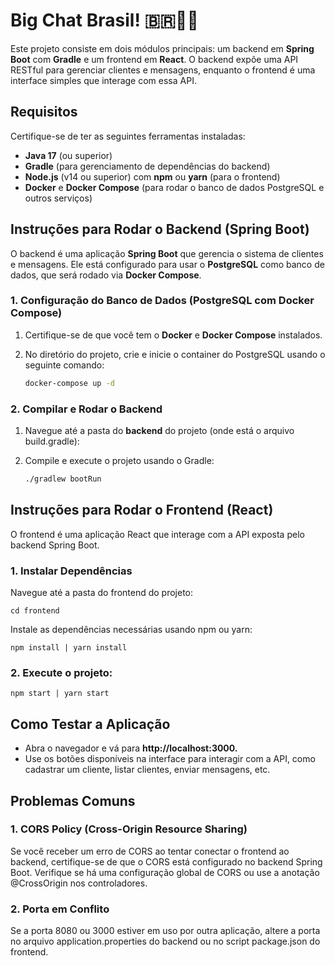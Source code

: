 # Big Chat Brasil! 🇧🇷💬📱

Este projeto consiste em dois módulos principais: um backend em **Spring Boot** com **Gradle** e um frontend em **React**. O backend expõe uma API RESTful para gerenciar clientes e mensagens, enquanto o frontend é uma interface simples que interage com essa API.

## Requisitos

Certifique-se de ter as seguintes ferramentas instaladas:

- **Java 17** (ou superior)
- **Gradle** (para gerenciamento de dependências do backend)
- **Node.js** (v14 ou superior) com **npm** ou **yarn** (para o frontend)
- **Docker** e **Docker Compose** (para rodar o banco de dados PostgreSQL e outros serviços)

## Instruções para Rodar o Backend (Spring Boot)

O backend é uma aplicação **Spring Boot** que gerencia o sistema de clientes e mensagens. Ele está configurado para usar o **PostgreSQL** como banco de dados, que será rodado via **Docker Compose**.

### 1. Configuração do Banco de Dados (PostgreSQL com Docker Compose)

1. Certifique-se de que você tem o **Docker** e **Docker Compose** instalados.

2. No diretório do projeto, crie e inicie o container do PostgreSQL usando o seguinte comando:

   ```bash
   docker-compose up -d
### 2. Compilar e Rodar o Backend 
1. Navegue até a pasta do **backend** do projeto (onde está o arquivo build.gradle):
2. Compile e execute o projeto usando o Gradle:

    ```bash
   ./gradlew bootRun
   
## Instruções para Rodar o Frontend (React)
O frontend é uma aplicação React que interage com a API exposta pelo backend Spring Boot.

### 1. Instalar Dependências
Navegue até a pasta do frontend do projeto:

    cd frontend

Instale as dependências necessárias usando npm ou yarn:
    
    npm install | yarn install

### 2. Execute o projeto:

    npm start | yarn start

## Como Testar a Aplicação
- Abra o navegador e vá para **http://localhost:3000.**
- Use os botões disponíveis na interface para interagir com a API, como cadastrar um cliente, listar clientes, enviar mensagens, etc.

## Problemas Comuns
### 1. CORS Policy (Cross-Origin Resource Sharing)
   Se você receber um erro de CORS ao tentar conectar o frontend ao backend, certifique-se de que o CORS está configurado no backend Spring Boot. Verifique se há uma configuração global de CORS ou use a anotação @CrossOrigin nos controladores.

### 2. Porta em Conflito
   Se a porta 8080 ou 3000 estiver em uso por outra aplicação, altere a porta no arquivo application.properties do backend ou no script package.json do frontend.